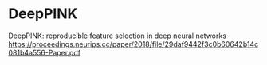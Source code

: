 # DeepPINK
DeepPINK: reproducible feature selection in deep neural networks
https://proceedings.neurips.cc/paper/2018/file/29daf9442f3c0b60642b14c081b4a556-Paper.pdf

